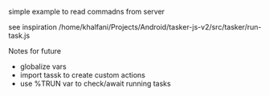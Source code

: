 simple example to read commadns from server


see inspiration 
/home/khalfani/Projects/Android/tasker-js-v2/src/tasker/run-task.js


Notes for future
 + globalize vars
 + import tassk to create custom actions
 + use %TRUN var to check/await running tasks
